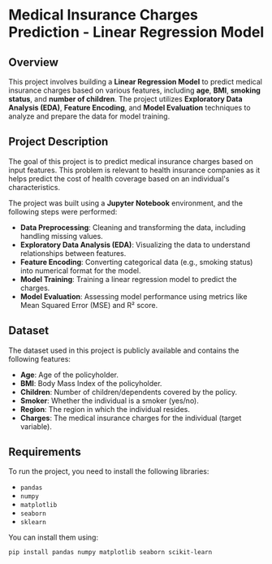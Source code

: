 # Medical Insurance Charges Prediction - Linear Regression Model

## Overview

This project involves building a **Linear Regression Model** to predict medical insurance charges based on various features, including **age**, **BMI**, **smoking status**, and **number of children**. The project utilizes **Exploratory Data Analysis (EDA)**, **Feature Encoding**, and **Model Evaluation** techniques to analyze and prepare the data for model training.

## Project Description

The goal of this project is to predict medical insurance charges based on input features. This problem is relevant to health insurance companies as it helps predict the cost of health coverage based on an individual's characteristics.

The project was built using a **Jupyter Notebook** environment, and the following steps were performed:

- **Data Preprocessing**: Cleaning and transforming the data, including handling missing values.
- **Exploratory Data Analysis (EDA)**: Visualizing the data to understand relationships between features.
- **Feature Encoding**: Converting categorical data (e.g., smoking status) into numerical format for the model.
- **Model Training**: Training a linear regression model to predict the charges.
- **Model Evaluation**: Assessing model performance using metrics like Mean Squared Error (MSE) and R² score.

## Dataset

The dataset used in this project is publicly available and contains the following features:

- **Age**: Age of the policyholder.
- **BMI**: Body Mass Index of the policyholder.
- **Children**: Number of children/dependents covered by the policy.
- **Smoker**: Whether the individual is a smoker (yes/no).
- **Region**: The region in which the individual resides.
- **Charges**: The medical insurance charges for the individual (target variable).

## Requirements

To run the project, you need to install the following libraries:

- `pandas`
- `numpy`
- `matplotlib`
- `seaborn`
- `sklearn`

You can install them using:

```bash
pip install pandas numpy matplotlib seaborn scikit-learn
